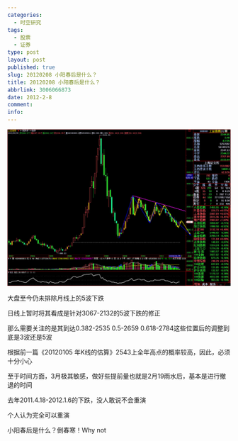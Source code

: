 ```yaml
---
categories:
  - 时空研究
tags:
  - 股票
  - 证券
type: post
layout: post
published: true
slug: 20120208 小阳春后是什么？
title: 20120208 小阳春后是什么？
abbrlink: 3006066873
date: 2012-2-8
comment:
info:
---
```

![20120208-0](/images/20120208-0.jpeg)

大盘至今仍未排除月线上的5波下跌

日线上暂时将其看成是针对3067-2132的5波下跌的修正

那么需要关注的是其到达0.382-2535  0.5-2659  0.618-2784这些位置后的调整到底是3波还是5波

根据前一篇《20120105 年K线的估算》2543上全年高点的概率较高，因此，必须十分小心

 

至于时间方面，3月极其敏感，做好些提前量也就是2月19雨水后，基本是进行撤退的时间

去年2011.4.18-2012.1.6的下跌，没人敢说不会重演

个人认为完全可以重演

小阳春后是什么？倒春寒！Why not